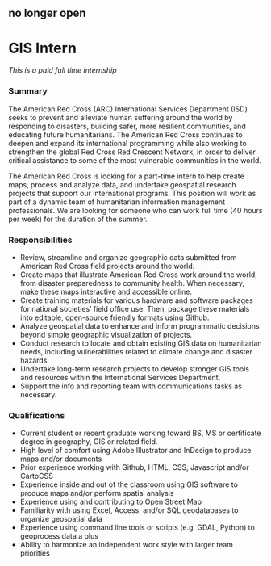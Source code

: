 ## no longer open

GIS Intern
========
*This is a paid full time internship*

### Summary
The American Red Cross (ARC) International Services Department (ISD) seeks to prevent and alleviate human suffering around the world by responding to disasters, building safer, more resilient communities, and educating future humanitarians. The American Red Cross continues to deepen and expand its international programming while also working to strengthen the global Red Cross Red Crescent Network, in order to deliver critical assistance to some of the most vulnerable communities in the world.

The American Red Cross is looking for a part-time intern to help create maps, process and analyze data, and undertake geospatial research projects that support our international programs.  This position will work as part of a dynamic team of humanitarian information management professionals.  We are looking for someone who can work full time (40 hours per week) for the duration of the summer.

### Responsibilities
- Review, streamline and organize geographic data submitted from American Red Cross field projects around the world.
- Create maps that illustrate American Red Cross work around the world, from disaster preparedness to community health. When necessary, make these maps interactive and accessible online.
- Create training materials for various hardware and software packages for national societies’ field office use. Then, package these materials into editable, open-source friendly formats using Github.
- Analyze geospatial data to enhance and inform programmatic decisions beyond simple geographic visualization of projects.
- Conduct research to locate and obtain existing GIS data on humanitarian needs, including vulnerabilities related to climate change and disaster hazards.
- Undertake long-term research projects to develop stronger GIS tools and resources within the International Services Department.
- Support the info and reporting team with communications tasks as necessary.

### Qualifications
- Current student or recent graduate working toward BS, MS or certificate degree in geography, GIS or related field.
- High level of comfort using Adobe Illustrator and InDesign to produce maps and/or documents
- Prior experience working with Github, HTML, CSS, Javascript and/or CartoCSS
- Experience inside and out of the classroom using GIS software to produce maps and/or perform spatial analysis
- Experience using and contributing to Open Street Map
- Familiarity with using Excel, Access, and/or SQL geodatabases to organize geospatial data
- Experience using command line tools or scripts (e.g. GDAL, Python) to geoprocess data a plus
- Ability to harmonize an independent work style with larger team priorities

